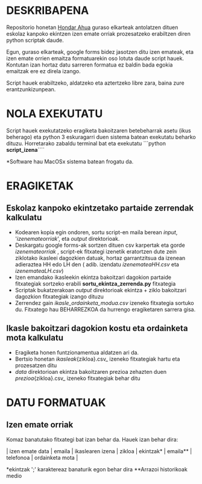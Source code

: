 DESKRIBAPENA
============

Repositorio honetan [Hondar Ahua](http://hondarahua.eus) guraso elkarteak antolatzen dituen eskolaz kanpoko ekintzen izen emate orriak prozesatzeko erabiltzen diren python scriptak daude. 

Egun, guraso elkarteak, google forms bidez jasotzen ditu izen emateak, eta izen emate orrien emaitza formatuarekin oso lotuta daude script hauek. Kontutan izan hortaz datu sarreren formatua ez baldin bada egokia emaitzak ere ez direla izango.

Script hauek erabiltzeko, aldatzeko eta aztertzeko libre zara, baina zure erantzunkizunpean. 

NOLA EXEKUTATU
==============

Script hauek exekutatzeko eragiketa bakoitzaren betebeharrak asetu (ikus beherago) eta python 3 eskuragarri duen sistema batean exekutatu beharko dituzu. Horretarako zabaldu terminal bat eta exekutatu ```python __script_izena__````

*Software hau MacOSx sistema batean frogatu da.

ERAGIKETAK
==========

Eskolaz kanpoko ekintzetako partaide zerrendak kalkulatu
--------------------------------------------------------

- Kodearen kopia egin ondoren, sortu script-en maila berean _input_, '_izenemateorriak_', eta _output_ direktorioak. 
- Deskargatu google forms-ak sortzen dituen csv karpertak eta gorde _izenemateorriak_ , script-ek fitxategi izenetik eratortzen dute zein ziklotako ikasleei dagozkien datuak, hortaz garrantzitsua da izenean adieraztea HH edo LH den ( adib. izendatu _izenemateaHH.csv_ eta _izenemateaLH.csv_)
- Izen emandako ikasleekin ekintza bakoitzari dagokion partaide fitxategiak sortzeko erabili __sortu_ekintza_zerrenda.py__ fitxategia
- Scriptak bukatzerakoan _output_ direktorioak ekintza + ziklo bakoitzari dagozkion fitxategiak izango dituzu
- Zerrendez gain _ikasle_ordainketa_modua.csv_ izeneko fitxategia sortuko du. Fitxatego hau BEHARREZKOA da hurrengo eragiketaren sarrera gisa.

Ikasle bakoitzari dagokion kostu eta ordainketa mota kalkulatu
--------------------------------------------------------------

- Eragiketa honen funtzionamentua aldatzen ari da.
- Bertsio honetan _ikasleak_{zikloa}.csv_ izeneko fitxategiak hartu eta prozesatzen ditu
- _data_ direktorioan ekintza bakoitzaren prezioa zehazten duen _prezioa_{zikloa}.csv_ izeneko fitxategiak behar ditu


DATU FORMATUAK
==============

Izen emate orriak
-----------------

Komaz banatutako fitxategi bat izan behar da. Hauek izan behar dira:

| izen emate data | emaila | ikaslearen izena | zikloa | ekintzak* | emaila** | telefonoa | ordainketa mota |

*ekintzak ';' karaktereaz banaturik egon behar dira
**Arrazoi historikoak medio


